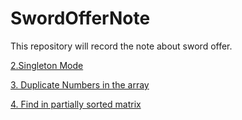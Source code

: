 # SwordOfferNote

This repository will record the note about sword offer. 

[2.Singleton Mode](https://github.com/PeterBrave/SwordOfferNote/tree/master/src/Singleton)

[3. Duplicate Numbers in the array](https://github.com/PeterBrave/SwordOfferNote/tree/master/src/DuplicateNumbersInTheArray)

[4. Find in partially sorted matrix](https://github.com/PeterBrave/SwordOfferNote/tree/master/src/TwoDimensionalArrayLlookup)